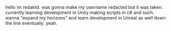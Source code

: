 hello im redaktd.
was gonna make my username redacted but it was taken.
currently learning development in Unity making scripts in c# and such.
wanna "expand my horizons" and learn development in Unreal as well down the line eventually.
yeah.
